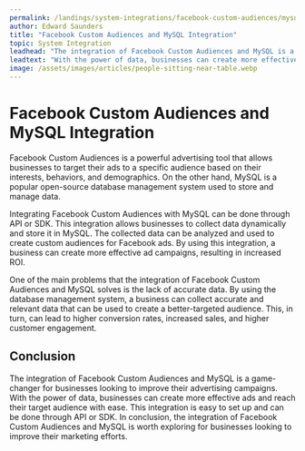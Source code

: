 ```yaml
---
permalink: /landings/system-integrations/facebook-custom-audiences/mysql
author: Edward Saunders
title: "Facebook Custom Audiences and MySQL Integration"
topic: System Integration
leadhead: "The integration of Facebook Custom Audiences and MySQL is a game-changer for businesses looking to improve their advertising campaigns"
leadtext: "With the power of data, businesses can create more effective ads and reach their target audience with ease. This integration is easy to set up and can be done through API or SDK. In conclusion, the integration of Facebook Custom Audiences and MySQL is worth exploring for businesses looking to improve their marketing efforts."
image: /assets/images/articles/people-sitting-near-table.webp
---
```

<div class="arttext">	<h1>Facebook Custom Audiences and MySQL Integration</h1>
	<p>Facebook Custom Audiences is a powerful advertising tool that allows businesses to target their ads to a specific audience based on their interests, behaviors, and demographics. On the other hand, MySQL is a popular open-source database management system used to store and manage data.</p>
	<p>Integrating Facebook Custom Audiences with MySQL can be done through API or SDK. This integration allows businesses to collect data dynamically and store it in MySQL. The collected data can be analyzed and used to create custom audiences for Facebook ads. By using this integration, a business can create more effective ad campaigns, resulting in increased ROI.</p>
	<p>One of the main problems that the integration of Facebook Custom Audiences and MySQL solves is the lack of accurate data. By using the database management system, a business can collect accurate and relevant data that can be used to create a better-targeted audience. This, in turn, can lead to higher conversion rates, increased sales, and higher customer engagement.</p>
	<h2>Conclusion</h2>
	<p>The integration of Facebook Custom Audiences and MySQL is a game-changer for businesses looking to improve their advertising campaigns. With the power of data, businesses can create more effective ads and reach their target audience with ease. This integration is easy to set up and can be done through API or SDK. In conclusion, the integration of Facebook Custom Audiences and MySQL is worth exploring for businesses looking to improve their marketing efforts.</p>
</div>
